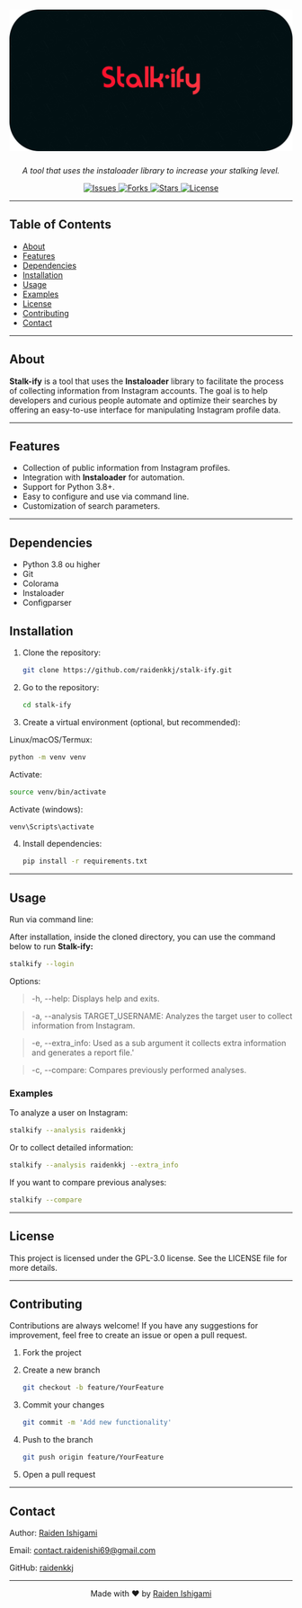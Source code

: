 # ![Stalk-ify](https://github.com/raidenkkj/stalk-ify/blob/main/images/header.png?raw=true)

<p align="center">
    <i>A tool that uses the instaloader library to increase your stalking level.</i>
</p>

<p align="center">
  <a href="https://github.com/raidenkkj/stalk-ify/issues">
    <img alt="Issues" src="https://img.shields.io/github/issues/raidenkkj/stalk-ify?style=flat-square">
  </a>
  <a href="https://github.com/raidenkkj/stalk-ify/network">
    <img alt="Forks" src="https://img.shields.io/github/forks/raidenkkj/stalk-ify?style=flat-square">
  </a>
  <a href="https://github.com/raidenkkj/stalk-ify/stargazers">
    <img alt="Stars" src="https://img.shields.io/github/stars/raidenkkj/stalk-ify?style=flat-square">
  </a>
  <a href="https://github.com/raidenkkj/stalk-ify/blob/main/LICENSE">
    <img alt="License" src="https://img.shields.io/github/license/raidenkkj/stalk-ify?style=flat-square">
  </a>
</p>

---

## Table of Contents

- [About](#about)
- [Features](#features)
- [Dependencies](#dependencies)
- [Installation](#installation)
- [Usage](#usage)
- [Examples](#examples)
- [License](#license)
- [Contributing](#contributing)
- [Contact](#contact)

---

## About

**Stalk-ify** is a tool that uses the **Instaloader** library to facilitate the process of collecting information from Instagram accounts. The goal is to help developers and curious people automate and optimize their searches by offering an easy-to-use interface for manipulating Instagram profile data.

---

## Features

- Collection of public information from Instagram profiles.
- Integration with **Instaloader** for automation.
- Support for Python 3.8+.
- Easy to configure and use via command line.
- Customization of search parameters.

---

## Dependencies

- Python 3.8 ou higher
- Git
- Colorama
- Instaloader
- Configparser

## Installation

1. Clone the repository: 
   ```bash
   git clone https://github.com/raidenkkj/stalk-ify.git
   ```
2. Go to the repository:
   ```bash
   cd stalk-ify
   ```

3. Create a virtual environment (optional, but recommended):

Linux/macOS/Termux:
   ```bash
   python -m venv venv
   ```
Activate:
   ```bash
   source venv/bin/activate
   ```
Activate (windows):
   ```bash
   venv\Scripts\activate
   ```

4. Install dependencies:
   ```bash
   pip install -r requirements.txt
   ```

---

## Usage

Run via command line:

After installation, inside the cloned directory, you can use the command below to run **Stalk-ify:**

```bash
stalkify --login
```

Options:

> -h, --help: Displays help and exits.

> -a, --analysis TARGET_USERNAME: Analyzes the target user to collect information from Instagram.

> -e, --extra_info: Used as a sub argument it collects extra information and generates a report file.'

> -c, --compare: Compares previously performed analyses.


### Examples

To analyze a user on Instagram:

```bash
stalkify --analysis raidenkkj
```

Or to collect detailed information:

```bash
stalkify --analysis raidenkkj --extra_info
```

If you want to compare previous analyses:

```bash
stalkify --compare
```

---

## License

This project is licensed under the GPL-3.0 license. See the LICENSE file for more details.

---

## Contributing

Contributions are always welcome! If you have any suggestions for improvement, feel free to create an issue or open a pull request.

1. Fork the project


2. Create a new branch
   ```bash
   git checkout -b feature/YourFeature
   ```


3. Commit your changes
   ```bash
   git commit -m 'Add new functionality'
   ```

4. Push to the branch
   ```bash
   git push origin feature/YourFeature
   ```


5. Open a pull request

---

## Contact

Author: [Raiden Ishigami](https://t.me/raidenkkj)

Email: contact.raidenishi69@gmail.com

GitHub: [raidenkkj](https://github.com/raidenkkj)

---

<p align="center">
  Made with ❤️ by <a href="https://github.com/raidenkkj">Raiden Ishigami</a>
</p>
